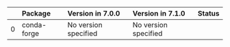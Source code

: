 <!-- markdown-link-check-disable -->

|    | Package     | Version in 7.0.0     | Version in 7.1.0     | Status   |
|---:|:------------|:---------------------|:---------------------|:---------|
|  0 | conda-forge | No version specified | No version specified |          |
